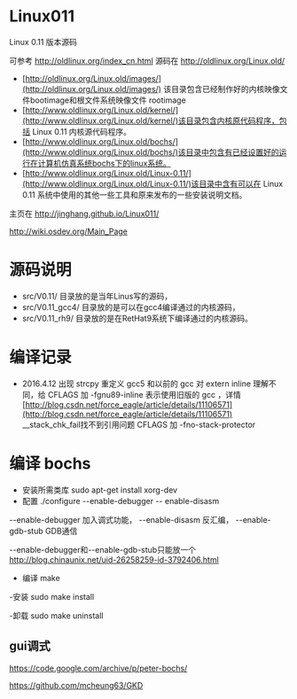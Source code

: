 Linux011
========

Linux 0.11 版本源码

可参考 http://oldlinux.org/index_cn.html
源码在 http://oldlinux.org/Linux.old/

- [http://oldlinux.org/Linux.old/images/](http://oldlinux.org/Linux.old/images/) 该目录包含已经制作好的内核映像文件bootimage和根文件系统映像文件 rootimage
- [http://www.oldlinux.org/Linux.old/kernel/](http://www.oldlinux.org/Linux.old/kernel/)该目录包含内核原代码程序，包括 Linux 0.11 内核源代码程序。
- [http://www.oldlinux.org/Linux.old/bochs/](http://www.oldlinux.org/Linux.old/bochs/)该目录中包含有已经设置好的运行在计算机仿真系统bochs下的linux系统。
- [http://www.oldlinux.org/Linux.old/Linux-0.11/](http://www.oldlinux.org/Linux.old/Linux-0.11/)该目录中含有可以在 Linux 0.11 系统中使用的其他一些工具和原来发布的一些安装说明文档。


主页在 http://jinghang.github.io/Linux011/

http://wiki.osdev.org/Main_Page

# 源码说明
- src/V0.11/ 目录放的是当年Linus写的源码，
- src/V0.11_gcc4/ 目录放的是可以在gcc4编译通过的内核源码，
- src/V0.11_rh9/ 目录放的是在RetHat9系统下编译通过的内核源码。

# 编译记录
- 2016.4.12
出现 strcpy 重定义 gcc5 和以前的 gcc 对 extern inline 理解不同，给 CFLAGS 加 -fgnu89-inline 表示使用旧版的 gcc ，详情[http://blog.csdn.net/force_eagle/article/details/11106571](http://blog.csdn.net/force_eagle/article/details/11106571)<br/>
__stack_chk_fail找不到引用问题 CFLAGS 加 -fno-stack-protector

# 编译 bochs
- 安装所需类库
	sudo apt-get install xorg-dev
- 配置
	./configure --enable-debugger -- enable-disasm

--enable-debugger   加入调式功能，
--enable-disasm     反汇编，
--enable-gdb-stub    GDB通信

--enable-debugger和--enable-gdb-stub只能放一个
http://blog.chinaunix.net/uid-26258259-id-3792406.html

- 编译
	make

-安装
	sudo make install

-卸载
	sudo make uninstall


## gui调式
https://code.google.com/archive/p/peter-bochs/

https://github.com/mcheung63/GKD

